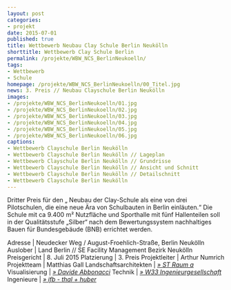 ```yaml
---
layout: post
categories:
- projekt
date: 2015-07-01
published: true
title: Wettbewerb Neubau Clay Schule Berlin Neukölln
shorttitle: Wettbewerb Clay Schule Berlin
permalink: /projekte/WBW_NCS_BerlinNeukoelln/
tags: 
- Wettbewerb
- Schule
homepage: /projekte/WBW_NCS_BerlinNeukoelln/00_Titel.jpg
news: 3. Preis // Neubau Clayschule Berlin Neukölln
images:
- /projekte/WBW_NCS_BerlinNeukoelln/01.jpg
- /projekte/WBW_NCS_BerlinNeukoelln/02.jpg
- /projekte/WBW_NCS_BerlinNeukoelln/03.jpg
- /projekte/WBW_NCS_BerlinNeukoelln/04.jpg
- /projekte/WBW_NCS_BerlinNeukoelln/05.jpg
- /projekte/WBW_NCS_BerlinNeukoelln/06.jpg
captions:
- Wettbewerb Clayschule Berlin Neukölln  
- Wettbewerb Clayschule Berlin Neukölln // Lageplan 
- Wettbewerb Clayschule Berlin Neukölln // Grundrisse 
- Wettbewerb Clayschule Berlin Neukölln // Ansicht und Schnitt
- Wettbewerb Clayschule Berlin Neukölln // Detailschnitt 
- Wettbewerb Clayschule Berlin Neukölln
---
```

Dritter Preis für den „ Neubau der Clay-Schule als eine von drei Pilotschulen, die eine neue Ära von Schulbauten in Berlin einläuten.“ Die Schule mit ca 9.400 m² Nutzfläche und Sporthalle mit fünf Hallenteilen soll in der Qualitätsstufe „Silber“ nach dem Bewertungssystem nachhaltiges Bauen für Bundesgebäude (BNB) errichtet werden.

Adresse			|	Neudecker Weg / August-Froehlich-Straße, Berlin Neukölln
Auslober		|	Land Berlin // SE Facility Management Bezirk Neukölln
Preisgericht	|	8. Juli 2015
Platzierung		|	3. Preis
Projektleiter	|	Arthur Numrich
Projektteam		|	Matthias Gall
Landschaftsarchitekten | [_&raquo; ST Raum a_](http://www.strauma.com) 
Visualisierung | [_&raquo; Davide Abbonacci_](http://www.abbonacci.com/)
Technik | [_&raquo; W33 Ingenieurgesellschaft_](http://www.w33-berlin.de/)
Ingenieure | [_&raquo; ifb - thal + huber_](http://www.ifb-thal-huber.de/)
